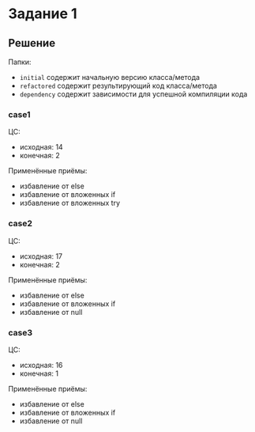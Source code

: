 # Задание 1

## Решение

Папки:

- `initial` содержит начальную версию класса/метода
- `refactored` содержит результирующий код класса/метода
- `dependency` содержит зависимости для успешной компиляции кода

### case1

ЦС:

- исходная: 14
- конечная: 2

Применённые приёмы:

- избавление от else
- избавление от вложенных if
- избавление от вложенных try

### case2

ЦС:

- исходная: 17
- конечная: 2

Применённые приёмы:

- избавление от else
- избавление от вложенных if
- избавление от null

### case3

ЦС:

- исходная: 16
- конечная: 1

Применённые приёмы:

- избавление от else
- избавление от вложенных if
- избавление от null
